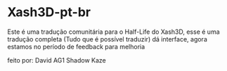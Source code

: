 # Xash3D-pt-br

Este é uma tradução comunitária para o Half-Life do Xash3D, esse é uma tradução completa (Tudo que é possível traduzir) dá interface, agora estamos no período de feedback para melhoria

feito por:
David
AG1
Shadow Kaze